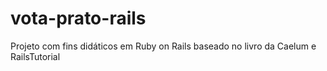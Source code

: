 # vota-prato-rails
Projeto com fins didáticos em Ruby on Rails baseado no livro da Caelum e RailsTutorial
